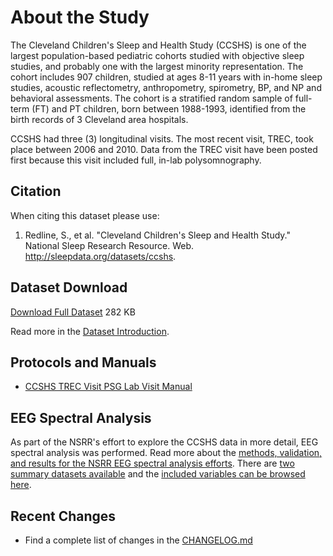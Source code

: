 # About the Study

The Cleveland Children's Sleep and Health Study (CCSHS) is one of the largest population-based pediatric cohorts studied with objective sleep studies, and probably one with the largest minority representation. The cohort includes 907 children, studied at ages 8-11 years with in-home sleep studies, acoustic reflectometry, anthropometry, spirometry, BP, and NP and behavioral assessments. The cohort is a stratified random sample of full-term (FT) and PT children, born between 1988-1993, identified from the birth records of 3 Cleveland area hospitals.

CCSHS had three (3) longitudinal visits. The most recent visit, TREC, took place between 2006 and 2010. Data from the TREC visit have been posted first because this visit included full, in-lab polysomnography.

## Citation

When citing this dataset please use:

1. Redline, S., et al. "Cleveland Children's Sleep and Health Study." National Sleep Research Resource. Web. http://sleepdata.org/datasets/ccshs.

## Dataset Download

<a href=":files_path:/datasets" class="btn btn-success btn-lg">Download Full Dataset</a> 282 KB

Read more in the [Dataset Introduction](:pages_path:/dataset-introduction.md).

## Protocols and Manuals

- [CCSHS TREC Visit PSG Lab Visit Manual](:files_path:/documentation?f=CCSHS_TREC_Visit_PSG_Lab_Visit_Manual.pdf)

## EEG Spectral Analysis

As part of the NSRR's effort to explore the CCSHS data in more detail, EEG spectral analysis was performed. Read more about the [methods, validation, and results for the NSRR EEG spectral analysis efforts](:pages_path:/eeg-spectral-analysis.md). There are [two summary datasets available](:files_path:/datasets/eeg-spectral-analysis) and the [included variables can be browsed here](https://www.sleepdata.org/datasets/ccshs/variables?folder=Spectral+Analysis).

## Recent Changes

- Find a complete list of changes in the [CHANGELOG.md](:pages_path:/CHANGELOG.md)
